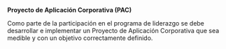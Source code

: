 **Proyecto de Aplicación Corporativa (PAC)**

Como parte de la participación en el programa de liderazgo se debe desarrollar e implementar un Proyecto de Aplicación Corporativa que sea medible y con un objetivo correctamente definido. 